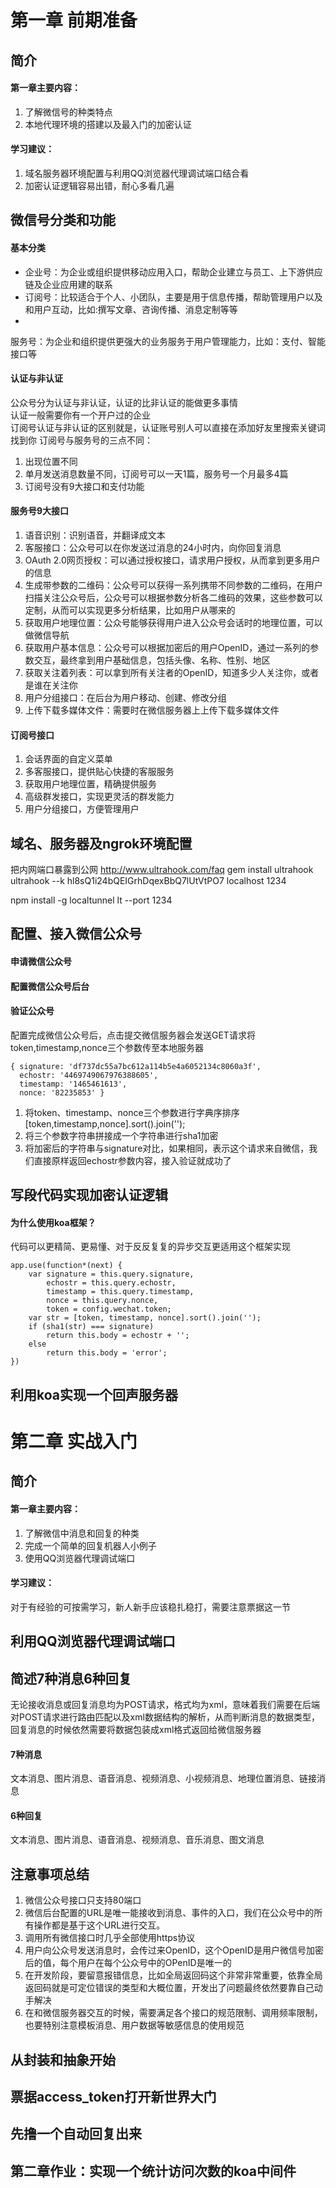 # 第一章 前期准备
## 简介
#### 第一章主要内容：
1. 了解微信号的种类特点
2. 本地代理环境的搭建以及最入门的加密认证

#### 学习建议：
1. 域名服务器环境配置与利用QQ浏览器代理调试端口结合看
2. 加密认证逻辑容易出错，耐心多看几遍

## 微信号分类和功能 
#### 基本分类
* 企业号：为企业或组织提供移动应用入口，帮助企业建立与员工、上下游供应链及企业应用建的联系
* 订阅号：比较适合于个人、小团队，主要是用于信息传播，帮助管理用户以及和用户互动，比如:撰写文章、咨询传播、消息定制等等
* 
服务号：为企业和组织提供更强大的业务服务于用户管理能力，比如：支付、智能接口等

#### 认证与非认证
公众号分为认证与非认证，认证的比非认证的能做更多事情      
认证一般需要你有一个开户过的企业        
订阅号认证与非认证的区别就是，认证账号别人可以直接在添加好友里搜索关键词找到你
订阅号与服务号的三点不同：
1. 出现位置不同
2. 单月发送消息数量不同，订阅号可以一天1篇，服务号一个月最多4篇
3. 订阅号没有9大接口和支付功能
#### 服务号9大接口
1. 语音识别：识别语音，并翻译成文本
2. 客服接口：公众号可以在你发送过消息的24小时内，向你回复消息
3. OAuth 2.0网页授权：可以通过授权接口，请求用户授权，从而拿到更多用户的信息
4. 生成带参数的二维码：公众号可以获得一系列携带不同参数的二维码，在用户扫描关注公众号后，公众号可以根据参数分析各二维码的效果，这些参数可以定制，从而可以实现更多分析结果，比如用户从哪来的
5. 获取用户地理位置：公众号能够获得用户进入公众号会话时的地理位置，可以做微信导航
6. 获取用户基本信息：公众号可以根据加密后的用户OpenID，通过一系列的参数交互，最终拿到用户基础信息，包括头像、名称、性别、地区
7. 获取关注着列表：可以拿到所有关注者的OpenID，知道多少人关注你，或者是谁在关注你
8. 用户分组接口：在后台为用户移动、创建、修改分组
9. 上传下载多媒体文件：需要时在微信服务器上上传下载多媒体文件
#### 订阅号接口
1. 会话界面的自定义菜单
2. 多客服接口，提供贴心快捷的客服服务
3. 获取用户地理位置，精确提供服务
4. 高级群发接口，实现更灵活的群发能力
5. 用户分组接口，方便管理用户

## 域名、服务器及ngrok环境配置 
把内网端口暴露到公网
http://www.ultrahook.com/faq
gem install ultrahook
ultrahook --k hl8sQ1i24bQEIGrhDqexBbQ7lUtVtPO7 localhost 1234

npm install -g localtunnel
lt --port 1234


## 配置、接入微信公众号
#### 申请微信公众号
#### 配置微信公众号后台
#### 验证公众号
配置完成微信公众号后，点击提交微信服务器会发送GET请求将token,timestamp,nonce三个参数传至本地服务器
```
{ signature: 'df737dc55a7bc612a114b5e4a6052134c8060a3f',
  echostr: '4469749067976388605',
  timestamp: '1465461613',
  nonce: '82235853' }
```
1. 将token、timestamp、nonce三个参数进行字典序排序
    [token,timestamp,nonce].sort().join('');
2. 将三个参数字符串拼接成一个字符串进行sha1加密
3. 将加密后的字符串与signature对比，如果相同，表示这个请求来自微信，我们直接原样返回echostr参数内容，接入验证就成功了

## 写段代码实现加密认证逻辑
#### 为什么使用koa框架？
 代码可以更精简、更易懂、对于反反复复的异步交互更适用这个框架实现
```
app.use(function*(next) {
    var signature = this.query.signature,
        echostr = this.query.echostr,
        timestamp = this.query.timestamp,
        nonce = this.query.nonce,
        token = config.wechat.token;
    var str = [token, timestamp, nonce].sort().join('');
    if (sha1(str) === signature)
        return this.body = echostr + '';
    else
        return this.body = 'error';
})
```

## 利用koa实现一个回声服务器

# 第二章 实战入门
## 简介
#### 第一章主要内容：
1. 了解微信中消息和回复的种类
2. 完成一个简单的回复机器人小例子
3. 使用QQ浏览器代理调试端口

#### 学习建议：
对于有经验的可按需学习，新人新手应该稳扎稳打，需要注意票据这一节

## 利用QQ浏览器代理调试端口

## 简述7种消息6种回复
无论接收消息或回复消息均为POST请求，格式均为xml，意味着我们需要在后端对POST请求进行路由匹配以及xml数据结构的解析，从而判断消息的数据类型，回复消息的时候依然需要将数据包装成xml格式返回给微信服务器
#### 7种消息
文本消息、图片消息、语音消息、视频消息、小视频消息、地理位置消息、链接消息
#### 6种回复
文本消息、图片消息、语音消息、视频消息、音乐消息、图文消息

## 注意事项总结
1. 微信公众号接口只支持80端口
2. 微信后台配置的URL是唯一能接收到消息、事件的入口，我们在公众号中的所有操作都是基于这个URL进行交互。
3. 调用所有微信接口时几乎全部使用https协议
4. 用户向公众号发送消息时，会传过来OpenID，这个OpenID是用户微信号加密后的值，每个用户在每个公众号中的OPenID是唯一的
5. 在开发阶段，要留意报错信息，比如全局返回码这个非常非常重要，依靠全局返回码就是可定位错误的类型和大概位置，开发出了问题最终依然要靠自己动手解决
6. 在和微信服务器交互的时候，需要满足各个接口的规范限制、调用频率限制，也要特别注意模板消息、用户数据等敏感信息的使用规范

## 从封装和抽象开始

## 票据access_token打开新世界大门

## 先撸一个自动回复出来

## 第二章作业：实现一个统计访问次数的koa中间件

